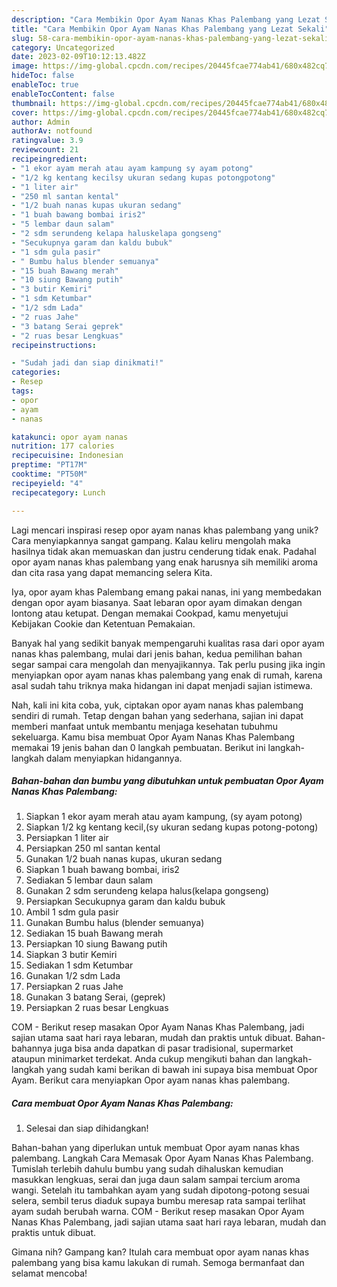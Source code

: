 ```yaml
---
description: "Cara Membikin Opor Ayam Nanas Khas Palembang yang Lezat Sekali"
title: "Cara Membikin Opor Ayam Nanas Khas Palembang yang Lezat Sekali"
slug: 58-cara-membikin-opor-ayam-nanas-khas-palembang-yang-lezat-sekali
category: Uncategorized
date: 2023-02-09T10:12:13.482Z
image: https://img-global.cpcdn.com/recipes/20445fcae774ab41/680x482cq70/opor-ayam-nanas-khas-palembang-foto-resep-utama.jpg
hideToc: false
enableToc: true
enableTocContent: false
thumbnail: https://img-global.cpcdn.com/recipes/20445fcae774ab41/680x482cq70/opor-ayam-nanas-khas-palembang-foto-resep-utama.jpg
cover: https://img-global.cpcdn.com/recipes/20445fcae774ab41/680x482cq70/opor-ayam-nanas-khas-palembang-foto-resep-utama.jpg
author: Admin
authorAv: notfound
ratingvalue: 3.9
reviewcount: 21
recipeingredient:
- "1 ekor ayam merah atau ayam kampung sy ayam potong"
- "1/2 kg kentang kecilsy ukuran sedang kupas potongpotong"
- "1 liter air"
- "250 ml santan kental"
- "1/2 buah nanas kupas ukuran sedang"
- "1 buah bawang bombai iris2"
- "5 lembar daun salam"
- "2 sdm serundeng kelapa haluskelapa gongseng"
- "Secukupnya garam dan kaldu bubuk"
- "1 sdm gula pasir"
- " Bumbu halus blender semuanya"
- "15 buah Bawang merah"
- "10 siung Bawang putih"
- "3 butir Kemiri"
- "1 sdm Ketumbar"
- "1/2 sdm Lada"
- "2 ruas Jahe"
- "3 batang Serai geprek"
- "2 ruas besar Lengkuas"
recipeinstructions:

- "Sudah jadi dan siap dinikmati!"
categories:
- Resep
tags:
- opor
- ayam
- nanas

katakunci: opor ayam nanas 
nutrition: 177 calories
recipecuisine: Indonesian
preptime: "PT17M"
cooktime: "PT50M"
recipeyield: "4"
recipecategory: Lunch

---
```





Lagi mencari inspirasi resep opor ayam nanas khas palembang yang unik? Cara menyiapkannya sangat gampang. Kalau keliru mengolah maka hasilnya tidak akan memuaskan dan justru cenderung tidak enak. Padahal opor ayam nanas khas palembang yang enak harusnya sih memiliki aroma dan cita rasa yang dapat memancing selera Kita.





Iya, opor ayam khas Palembang emang pakai nanas, ini yang membedakan dengan opor ayam biasanya. Saat lebaran opor ayam dimakan dengan lontong atau ketupat. Dengan memakai Cookpad, kamu menyetujui Kebijakan Cookie dan Ketentuan Pemakaian.

Banyak hal yang sedikit banyak mempengaruhi kualitas rasa dari opor ayam nanas khas palembang, mulai dari jenis bahan, kedua pemilihan bahan segar sampai cara mengolah dan menyajikannya. Tak perlu pusing jika ingin menyiapkan opor ayam nanas khas palembang yang enak di rumah, karena asal sudah tahu triknya maka hidangan ini dapat menjadi sajian istimewa.






Nah, kali ini kita coba, yuk, ciptakan opor ayam nanas khas palembang sendiri di rumah. Tetap dengan bahan yang sederhana, sajian ini dapat memberi manfaat untuk membantu menjaga kesehatan tubuhmu sekeluarga. Kamu bisa membuat Opor Ayam Nanas Khas Palembang memakai 19 jenis bahan dan 0 langkah pembuatan. Berikut ini langkah-langkah dalam menyiapkan hidangannya.

<!--inarticleads1-->

##### Bahan-bahan dan bumbu yang dibutuhkan untuk pembuatan Opor Ayam Nanas Khas Palembang:

1. Siapkan 1 ekor ayam merah atau ayam kampung, (sy ayam potong)
1. Siapkan 1/2 kg kentang kecil,(sy ukuran sedang kupas potong-potong)
1. Persiapkan 1 liter air
1. Persiapkan 250 ml santan kental
1. Gunakan 1/2 buah nanas kupas, ukuran sedang
1. Siapkan 1 buah bawang bombai, iris2
1. Sediakan 5 lembar daun salam
1. Gunakan 2 sdm serundeng kelapa halus(kelapa gongseng)
1. Persiapkan Secukupnya garam dan kaldu bubuk
1. Ambil 1 sdm gula pasir
1. Gunakan  Bumbu halus (blender semuanya)
1. Sediakan 15 buah Bawang merah
1. Persiapkan 10 siung Bawang putih
1. Siapkan 3 butir Kemiri
1. Sediakan 1 sdm Ketumbar
1. Gunakan 1/2 sdm Lada
1. Persiapkan 2 ruas Jahe
1. Gunakan 3 batang Serai, (geprek)
1. Persiapkan 2 ruas besar Lengkuas


COM - Berikut resep masakan Opor Ayam Nanas Khas Palembang, jadi sajian utama saat hari raya lebaran, mudah dan praktis untuk dibuat. Bahan-bahannya juga bisa anda dapatkan di pasar tradisional, supermarket ataupun minimarket terdekat. Anda cukup mengikuti bahan dan langkah-langkah yang sudah kami berikan di bawah ini supaya bisa membuat Opor Ayam. Berikut cara menyiapkan Opor ayam nanas khas palembang. 

<!--inarticleads2-->

##### Cara membuat Opor Ayam Nanas Khas Palembang:


1. Selesai dan siap dihidangkan!

Bahan-bahan yang diperlukan untuk membuat Opor ayam nanas khas palembang. Langkah Cara Memasak Opor Ayam Nanas Khas Palembang. Tumislah terlebih dahulu bumbu yang sudah dihaluskan kemudian masukkan lengkuas, serai dan juga daun salam sampai tercium aroma wangi. Setelah itu tambahkan ayam yang sudah dipotong-potong sesuai selera, sembil terus diaduk supaya bumbu meresap rata sampai terlihat ayam sudah berubah warna. COM - Berikut resep masakan Opor Ayam Nanas Khas Palembang, jadi sajian utama saat hari raya lebaran, mudah dan praktis untuk dibuat. 

Gimana nih? Gampang kan? Itulah cara membuat opor ayam nanas khas palembang yang bisa kamu lakukan di rumah. Semoga bermanfaat dan selamat mencoba!
